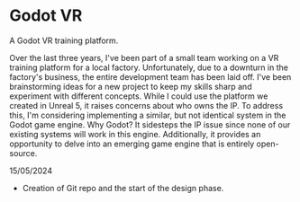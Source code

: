 # Godot VR
A Godot VR training platform.

Over the last three years, I've been part of a small team working on a VR training platform for a local factory. Unfortunately, due to a downturn in the factory's business, the entire development team has been laid off. I've been brainstorming ideas for a new project to keep my skills sharp and experiment with different concepts. While I could use the platform we created in Unreal 5, it raises concerns about who owns the IP. To address this, I'm considering implementing a similar, but not identical system in the Godot game engine. Why Godot? It sidesteps the IP issue since none of our existing systems will work in this engine. Additionally, it provides an opportunity to delve into an emerging game engine that is entirely open-source.

15/05/2024
* Creation of Git repo and the start of the design phase.

